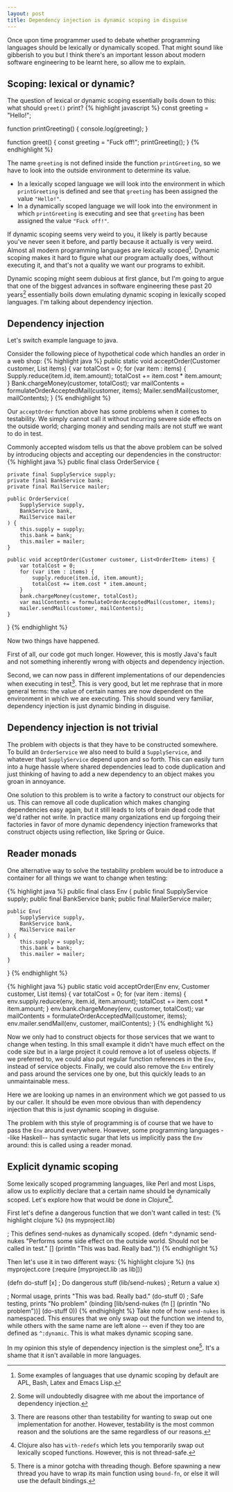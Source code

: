 ```yaml
---
layout: post
title: Dependency injection is dynamic scoping in disguise
---
```

Once upon time programmer used to debate whether programming
languages should be lexically or dynamically scoped. That might sound like gibberish to you
but I think there's an important lesson about modern software engineering
to be learnt here, so allow me to explain.

## Scoping: lexical or dynamic?
The question of lexical or dynamic scoping essentially boils down to this:
what should `greet()` print?
{% highlight javascript %}
const greeting = "Hello!";

function printGreeting() {
    console.log(greeting);
}

function greet() {
    const greeting = "Fuck off!";
    printGreeting();
}
{% endhighlight %}

The name `greeting` is not defined inside the function `printGreeting`, so
we have to look into the outside environment to determine its value.
* In a lexically scoped language we will look into the environment in which `printGreeting`
is defined and see that `greeting` has been assigned the value `"Hello!"`.
* In a dynamically scoped language we will look into the environment in which `printGreeting`
is executing and see that `greeting` has been assigned the value `"Fuck off!"`.

If dynamic scoping seems very weird to you, it likely is partly because you've never seen it before,
and partly because it actually is very weird. Almost all modern programming languages are lexically
scoped[^dynamic-languages]. Dynamic scoping makes it hard to figure what our program actually does, without executing it,
and that's not a quality we want our programs to exhibit.

Dynamic scoping might seem dubious at first glance, but I'm going to argue that one of the biggest
advances in software engineering these past 20 years[^debatable] essentially boils down emulating dynamic scoping
in lexically scoped languages. I'm talking about dependency injection.

## Dependency injection
Let's switch example language to java.

Consider the following piece of hypothetical code which handles an order in a web shop:
{% highlight java %}
public static void acceptOrder(Customer customer, List<OrderItem> items) {
    var totalCost = 0;
    for (var item : items) {
        Supply.reduce(item.id, item.amount);
        totalCost += item.cost * item.amount;
    }
    Bank.chargeMoney(customer, totalCost);
    var mailContents = formulateOrderAcceptedMail(customer, items);
    Mailer.sendMail(customer, mailContents);
}
{% endhighlight %}

Our `acceptOrder` function above has some problems when it comes to testability.
We simply cannot call it without incurring severe side effects on the outside world;
charging money and sending mails are not stuff we want to do in test.

Commonly accepted wisdom tells us that the above problem can be solved by
introducing objects and accepting our dependencies in the constructor:
{% highlight java %}
public final class OrderService {

    private final SupplyService supply;
    private final BankService bank;
    private final MailService mailer;

    public OrderService(
        SupplyService supply,
        BankService bank,
        MailService mailer
    ) {
        this.supply = supply;
        this.bank = bank;
        this.mailer = mailer;
    }

    public void acceptOrder(Customer customer, List<OrderItem> items) {
        var totalCost = 0;
        for (var item : items) {
            supply.reduce(item.id, item.amount);
            totalCost += item.cost * item.amount;
        }
        bank.chargeMoney(customer, totalCost);
        var mailContents = formulateOrderAcceptedMail(customer, items);
        mailer.sendMail(customer, mailContents);
    }
}
{% endhighlight %}

Now two things have happened. 

First of all, our code got much longer. However, 
this is mostly Java's fault and not something inherently wrong with objects 
and dependency injection. 

Second, we can now pass in different implementations 
of our dependencies when executing in test[^testability]. This is very good, but let me rephrase
that in more general terms: the value of certain names are now dependent on the environment
in which we are executing. This should sound very familiar,
dependency injection is just dynamic binding in disguise.

## Dependency injection is not trivial
The problem with objects is that they have to be constructed somewhere. To
build an `OrderService` we also need to build a `SupplyService`, and whatever
that `SupplyService` depend upon and so forth. This can easily turn into a huge
hassle where shared dependencies lead to code duplication and just thinking of
having to add a new dependency to an object makes you groan in annoyance.

One solution to this problem is to write a factory to construct our objects for us.
This can remove all code duplication which makes changing dependencies easy again,
but it still leads to lots of brain dead code that we'd rather not write. In practice many
organizations end up forgoing their factories in favor of more dynamic dependency
injection frameworks that construct objects using reflection, like Spring or Guice.

## Reader monads
One alternative way to solve the testability problem would be to introduce a 
container for all things we want to change when testing:

{% highlight java %}
public final class Env {
    public final SupplyService supply;
    public final BankService bank;
    public final MailerService mailer;

    public Env(
        SupplyService supply,
        BankService bank,
        MailService mailer
    ) {
        this.supply = supply;
        this.bank = bank;
        this.mailer = mailer;
    }
}
{% endhighlight %}

{% highlight java %}
public static void acceptOrder(Env env, Customer customer, List<OrderItem> items) {
    var totalCost = 0;
    for (var item : items) {
        env.supply.reduce(env, item.id, item.amount);
        totalCost += item.cost * item.amount;
    }
    env.bank.chargeMoney(env, customer, totalCost);
    var mailContents = formulateOrderAcceptedMail(customer, items);
    env.mailer.sendMail(env, customer, mailContents);
}
{% endhighlight %}

Now we only had to construct objects for those services that we want to change
when testing. In this small example it didn't have much effect on the code size
but in a large project it could remove a lot of useless objects. If we preferred to, we could also put
regular function references in the `Env`, instead of service objects.
Finally, we could also remove the `Env` entirely and pass around the services one by one, but
this quickly leads to an unmaintainable mess.

Here we are looking up names in an environment which we got passed to us by our caller.
It should be even more obvious than with dependency injection that this is just dynamic scoping in disguise.

The problem with this style of programming is of course that we have to pass the `Env` around everywhere.
However, some programming languages --like Haskell-- has syntactic sugar that lets us implicitly pass
the `Env` around: this is called using a reader monad.

## Explicit dynamic scoping
Some lexically scoped programming languages, like Perl and most Lisps, allow us to explicitly
declare that a certain name should be dynamically scoped. Let's explore how that would be done
in Clojure[^redef].

First let's define a dangerous function that we don't want called in test:
{% highlight clojure %}
(ns myproject.lib)

; This defines send-nukes as dynamically scoped.
(defn ^:dynamic send-nukes
  "Performs some side effect on the outside world. Should not be called in test."
  []
  (println "This was bad. Really bad."))
{% endhighlight %}

Then let's use it in two different ways:
{% highlight clojure %}
(ns myproject.core
  (:require [myproject.lib :as lib]))

(defn do-stuff [x]
  ; Do dangerous stuff
  (lib/send-nukes)
  ; Return a value
  x)

; Normal usage, prints "This was bad. Really bad."
(do-stuff 0)
; Safe testing, prints "No problem"
(binding [lib/send-nukes (fn [] (println "No problem"))]
  (do-stuff 0))
{% endhighlight %}
Take note of how `send-nukes` is namespaced. This ensures that we only swap out the
function we intend to, while others with the same name are left alone -- even if they
too are defined as `^:dynamic`. This is what makes dynamic scoping sane.

In my opinion this style of dependency injection is the simplest one[^gotcha]. 
It's a shame that it isn't available in more languages.

[^dynamic-languages]:
    Some examples of languages that use dynamic scoping by default are APL, Bash,
    Latex and Emacs Lisp.

[^debatable]:
    Some will undoubtedly disagree with me about the importance of dependency injection.

[^testability]:
    There are reasons other than testability for wanting to swap out one implementation
    for another. However, testability is the most common reason and the solutions are the
    same regardless of our reasons.

[^redef]:
    Clojure also has `with-redefs` which lets you temporarily swap out lexically scoped functions.
    However, this is not thread-safe.

[^gotcha]: 
    There is a minor gotcha with threading though. Before spawning a new thread
    you have to wrap its main function using `bound-fn`, or else it will use the default bindings.